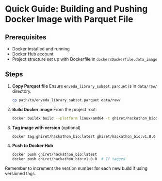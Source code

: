 # Quick Guide: Building and Pushing Docker Image with Parquet File

## Prerequisites
- Docker installed and running
- Docker Hub account
- Project structure set up with Dockerfile in `docker/Dockerfile.data_image`

## Steps

1. **Copy Parquet file**
   Ensure `enveda_library_subset.parquet` is in `data/raw/` directory.

   ```bash
   cp path/to/enveda_library_subset.parquet data/raw/
   ```

2. **Build Docker image**
   From the project root:

   ```bash
   docker buildx build --platform linux/amd64 -t ghiret/hackathon_bio:latest -f docker/Dockerfile.data_image .
   ```

3. **Tag image with version** (optional)

   ```bash
   docker tag ghiret/hackathon_bio:latest ghiret/hackathon_bio:v1.0.0
   ```

4. **Push to Docker Hub**

   ```bash
   docker push ghiret/hackathon_bio:latest
   docker push ghiret/hackathon_bio:v1.0.0  # If tagged
   ```

Remember to increment the version number for each new build if using versioned tags.
